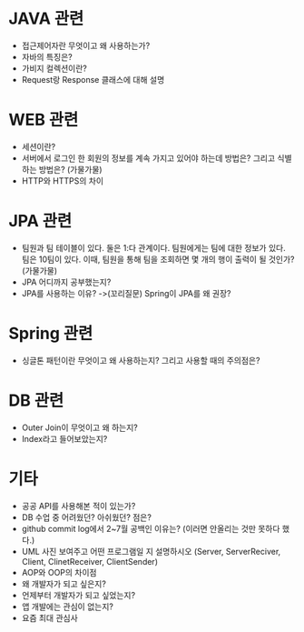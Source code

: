 # JAVA 관련

- 접근제어자란 무엇이고 왜 사용하는가?
- 자바의 특징은?
- 가비지 컬렉션이란?
- Request랑 Response 클래스에 대해 설명

# WEB 관련

- 세션이란?
- 서버에서 로그인 한 회원의 정보를 계속 가지고 있어야 하는데 방법은? 그리고 식별하는 방법은? (가물가물)
- HTTP와 HTTPS의 차이

# JPA 관련

- 팀원과 팀 테이블이 있다. 둘은 1:다 관계이다. 팀원에게는 팀에 대한 정보가 있다. 팀은 10팀이 있다. 이때, 팀원을 통해 팀을 조회하면 몇 개의 행이 출력이 될 것인가? (가물가물)
- JPA 어디까지 공부했는지?
- JPA를 사용하는 이유? ->(꼬리질문) Spring이 JPA를 왜 권장?

# Spring 관련

- 싱글톤 패턴이란 무엇이고 왜 사용하는지? 그리고 사용할 때의 주의점은?

# DB 관련

- Outer Join이 무엇이고 왜 하는지?
- Index라고 들어보았는지?

# 기타

- 공공 API를 사용해본 적이 있는가?
- DB 수업 중 어려웠던? 아쉬웠던? 점은?
- github commit log에서 2~7월 공백인 이유는? (이러면 안올리는 것만 못하다 했다.)
- UML 사진 보여주고 어떤 프로그램일 지 설명하시오 (Server, ServerReciver, Client, ClinetReceiver, ClientSender)
- AOP와 OOP의 차이점
- 왜 개발자가 되고 싶은지?
- 언제부터 개발자가 되고 싶었는지?
- 앱 개발에는 관심이 없는지?
- 요즘 최대 관심사

